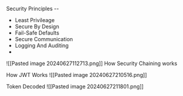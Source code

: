 

Security Principles --
- Least Privileage 
- Secure By Design
- Fail-Safe Defaults
- Secure Communication
- Logging And Auditing
- 
![[Pasted image 20240627112713.png]]
How Security Chaining works 


How JWT Works
![[Pasted image 20240627210516.png]]





Token Decoded 
![[Pasted image 20240627211801.png]]




